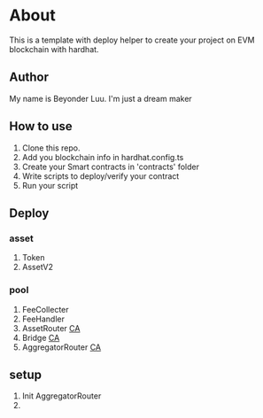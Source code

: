 # About

This is a template with deploy helper to create your project on EVM blockchain with hardhat.

## Author

My name is Beyonder Luu. I'm just a dream maker

## How to use

1. Clone this repo.
2. Add you blockchain info in hardhat.config.ts
3. Create your Smart contracts in 'contracts' folder
4. Write scripts to deploy/verify your contract
5. Run your script

## Deploy

### asset

1. Token
2. AssetV2

### pool

1. FeeCollecter
2. FeeHandler
3. AssetRouter [CA](https://goerli.etherscan.io/address/0xbEc70F2e023c823442cf2D21b95Ea21ff7575267)
4. Bridge [CA](https://goerli.etherscan.io/address/0xF4ec7De2e2dE7b1Aa94EB2f883E6aBa4B02AeBb0)
5. AggregatorRouter [CA](https://goerli.etherscan.io/address/0xfe1d2647be6e9542e96528ebb3b44e5be035c85c)

## setup

1. Init AggregatorRouter
2.
